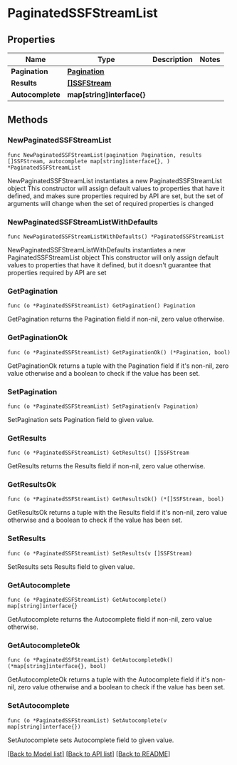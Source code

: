 # PaginatedSSFStreamList

## Properties

Name | Type | Description | Notes
------------ | ------------- | ------------- | -------------
**Pagination** | [**Pagination**](Pagination.md) |  | 
**Results** | [**[]SSFStream**](SSFStream.md) |  | 
**Autocomplete** | **map[string]interface{}** |  | 

## Methods

### NewPaginatedSSFStreamList

`func NewPaginatedSSFStreamList(pagination Pagination, results []SSFStream, autocomplete map[string]interface{}, ) *PaginatedSSFStreamList`

NewPaginatedSSFStreamList instantiates a new PaginatedSSFStreamList object
This constructor will assign default values to properties that have it defined,
and makes sure properties required by API are set, but the set of arguments
will change when the set of required properties is changed

### NewPaginatedSSFStreamListWithDefaults

`func NewPaginatedSSFStreamListWithDefaults() *PaginatedSSFStreamList`

NewPaginatedSSFStreamListWithDefaults instantiates a new PaginatedSSFStreamList object
This constructor will only assign default values to properties that have it defined,
but it doesn't guarantee that properties required by API are set

### GetPagination

`func (o *PaginatedSSFStreamList) GetPagination() Pagination`

GetPagination returns the Pagination field if non-nil, zero value otherwise.

### GetPaginationOk

`func (o *PaginatedSSFStreamList) GetPaginationOk() (*Pagination, bool)`

GetPaginationOk returns a tuple with the Pagination field if it's non-nil, zero value otherwise
and a boolean to check if the value has been set.

### SetPagination

`func (o *PaginatedSSFStreamList) SetPagination(v Pagination)`

SetPagination sets Pagination field to given value.


### GetResults

`func (o *PaginatedSSFStreamList) GetResults() []SSFStream`

GetResults returns the Results field if non-nil, zero value otherwise.

### GetResultsOk

`func (o *PaginatedSSFStreamList) GetResultsOk() (*[]SSFStream, bool)`

GetResultsOk returns a tuple with the Results field if it's non-nil, zero value otherwise
and a boolean to check if the value has been set.

### SetResults

`func (o *PaginatedSSFStreamList) SetResults(v []SSFStream)`

SetResults sets Results field to given value.


### GetAutocomplete

`func (o *PaginatedSSFStreamList) GetAutocomplete() map[string]interface{}`

GetAutocomplete returns the Autocomplete field if non-nil, zero value otherwise.

### GetAutocompleteOk

`func (o *PaginatedSSFStreamList) GetAutocompleteOk() (*map[string]interface{}, bool)`

GetAutocompleteOk returns a tuple with the Autocomplete field if it's non-nil, zero value otherwise
and a boolean to check if the value has been set.

### SetAutocomplete

`func (o *PaginatedSSFStreamList) SetAutocomplete(v map[string]interface{})`

SetAutocomplete sets Autocomplete field to given value.



[[Back to Model list]](../README.md#documentation-for-models) [[Back to API list]](../README.md#documentation-for-api-endpoints) [[Back to README]](../README.md)


